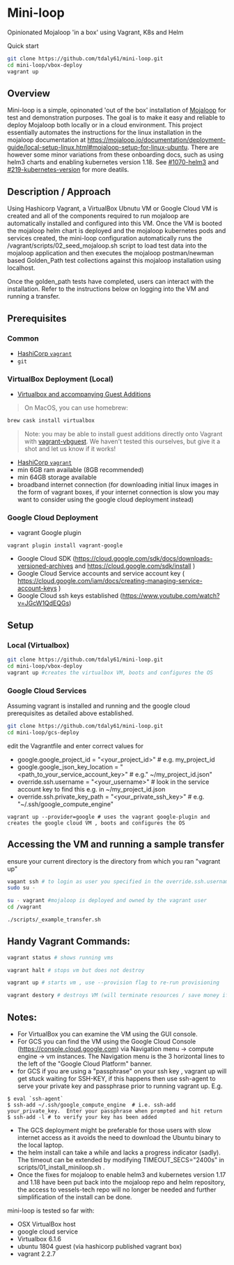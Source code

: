 # Mini-loop
Opinionated Mojaloop 'in a box' using Vagrant, K8s and Helm

Quick start
```bash
git clone https://github.com/tdaly61/mini-loop.git
cd mini-loop/vbox-deploy
vagrant up
```

## Overview

Mini-loop is a simple, opinonated 'out of the box' installation of [Mojaloop](https://mojaloop.io) for test and demonstration purposes. The goal is to make it easy and reliable to deploy Mojaloop both locally or in a cloud environment.
This project essentially automates the instructions for the linux installation in the mojaloop documentation at https://mojaloop.io/documentation/deployment-guide/local-setup-linux.html#mojaloop-setup-for-linux-ubuntu.
There are however some minor variations from these onboarding docs, such as using helm3 charts and enabling kubernetes version 1.18.  See [#1070-helm3](https://github.com/mojaloop/project/issues/1070) and [#219-kubernetes-version](https://github.com/mojaloop/helm/issues/219) for more deatils.

## Description / Approach

Using Hashicorp Vagrant, a VirtualBox Ubnutu VM or Google Cloud VM is created and all of the components required to run mojaloop are automatically installed and configured into this VM. Once the VM is booted the mojaloop helm chart is deployed and the mojaloop kubernetes pods and services created, the mini-loop configuration automatically runs the /vagrant/scripts/02_seed_mojaloop.sh script to load test data into the mojaloop application and then executes the mojaloop postman/newman based Golden_Path test collections against this mojaloop installation using localhost.  

Once the golden_path tests have completed, users can interact with the installation. Refer to the instructions below on logging into the VM and running a transfer. 

## Prerequisites 

### Common 
 - [HashiCorp `vagrant`](https://www.vagrantup.com)
 - `git` 

### VirtualBox Deployment (Local)
- [Virtualbox and accompanying Guest Additions](https://www.virtualbox.org/wiki/Downloads)
> On MacOS, you can use homebrew:

```bash
brew cask install virtualbox
```

> Note: you may be able to install guest additions directly onto Vagrant with [vagrant-vbguest](https://github.com/dotless-de/vagrant-vbguest). We haven't tested this ourselves, but give it a shot and let us know if it works!


- [HashiCorp `vagrant`](https://www.vagrantup.com)
- min 6GB ram available  (8GB recommended) 
- min 64GB storage available
- broadband internet connection (for downloading initial linux images in the form of vagrant boxes, if your internet connection is slow you may want to consider using the google cloud deployment instead)

### Google Cloud Deployment 
- vagrant Google plugin
``` 
vagrant plugin install vagrant-google 
```
- Google Cloud SDK (https://cloud.google.com/sdk/docs/downloads-versioned-archives and https://cloud.google.com/sdk/install )
- Google Cloud Service accounts and service account key ( https://cloud.google.com/iam/docs/creating-managing-service-account-keys ) 
- Google Cloud ssh keys established (https://www.youtube.com/watch?v=JGcW1QdEQGs) 

## Setup

### Local (Virtualbox)
```bash
git clone https://github.com/tdaly61/mini-loop.git
cd mini-loop/vbox-deploy
vagrant up #creates the virtualbox VM, boots and configures the OS
```

### Google Cloud Services
Assuming vagrant is installed and running and the google cloud prerequisites as detailed above established.

```bash
git clone https://github.com/tdaly61/mini-loop.git
cd mini-loop/gcs-deploy
```

edit the Vagrantfile and enter correct values for
  - google.google_project_id = "<your_project_id>"  # e.g. my_project_id
  - google.google_json_key_location = "<path_to_your_service_account_key>"  # e.g." ~/my_project_id.json" 
  - override.ssh.username = "<your_username>" # look in the service account key to find this e.g. in ~/my_project_id.json
  - override.ssh.private_key_path = "<your_private_ssh_key>"  # e.g. "~/.ssh/google_compute_engine"

```
vagrant up --provider=google # uses the vagrant google-plugin and creates the google cloud VM , boots and configures the OS
```

## Accessing the VM and running a sample transfer
ensure your current directory is the directory from which you ran "vagrant up" 
```bash
vagant ssh # to login as user you specified in the override.ssh.username = above
sudo su - 

su - vagrant #mojaloop is deployed and owned by the vagrant user
cd /vagrant

./scripts/_example_transfer.sh
```

## Handy Vagrant Commands:

```bash
vagrant status # shows running vms

vagrant halt # stops vm but does not destroy

vagrant up # starts vm , use --provision flag to re-run provisioning

vagrant destory # destroys VM (will terminate resources / save money if using GCS)
```

## Notes:
- For VirtualBox you can examine the VM using the GUI console.
- For GCS you can find the VM using the Google Cloud Console (https://console.cloud.google.com) via Navigation menu -> compute engine -> vm instances.  The Navigation menu is the 3 horizontal lines to the left of the  "Google Cloud Platform" banner. 
- for GCS if you are using a "passphrase" on your ssh key , vagrant up will get stuck waiting for SSH-KEY, if this happens then use ssh-agent to serve your private key and passphrase prior to running vagrant up. E.g.
```
$ eval `ssh-agent`
$ ssh-add ~/.ssh/google_compute_engine  # i.e. ssh-add your_private_key.  Enter your passphrase when prompted and hit return
$ ssh-add -l # to verify your key has been added
```
- The GCS deployment might be preferable for those users with slow internet access as it avoids the need to download the Ubuntu binary to the local laptop. 
- the helm install can take a while and lacks a progress indicator (sadly).  The timeout can be extended by modifying TIMEOUT_SECS="2400s" in scripts/01_install_miniloop.sh . 
- Once the fixes for mojaloop to enable helm3 and kubernetes version 1.17 and 1.18  have been put back into the mojaloop repo and helm repository, the access to vessels-tech repo will no longer be needed and further simplification of the install can be done.



mini-loop is tested so far with:
- OSX VirtualBox host
- google cloud service
- Virtualbox 6.1.6
- ubuntu 1804 guest (via hashicorp published vagrant box)
- vagrant  2.2.7
